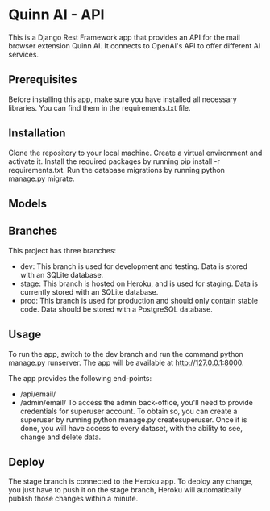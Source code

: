 # Quinn AI - API
This is a Django Rest Framework app that provides an API for the mail browser extension Quinn AI. It connects to OpenAI's API to offer different AI services.

## Prerequisites
Before installing this app, make sure you have installed all necessary libraries. You can find them in the requirements.txt file.
## Installation
Clone the repository to your local machine.
Create a virtual environment and activate it.
Install the required packages by running pip install -r requirements.txt.
Run the database migrations by running python manage.py migrate.

## Models

## Branches
This project has three branches:

- dev: This branch is used for development and testing. Data is stored with an SQLite database.
- stage: This branch is hosted on Heroku, and is used for staging. Data is currently stored with an SQLite database.
- prod: This branch is used for production and should only contain stable code. Data should be stored with a PostgreSQL database. 
## Usage
To run the app, switch to the dev branch and run the command python manage.py runserver. The app will be available at http://127.0.0.1:8000.

The app provides the following end-points: 
- /api/email/
- /admin/email/
To access the admin back-office, you'll need to provide credentials for superuser account. To obtain so, you can create a superuser by running python manage.py createsuperuser.
Once it is done, you will have access to every dataset, with the ability to see, change and delete data. 

## Deploy
The stage branch is connected to the Heroku app. To deploy any change, you just have to push it on the stage branch, Heroku will automatically publish those changes within a minute.
